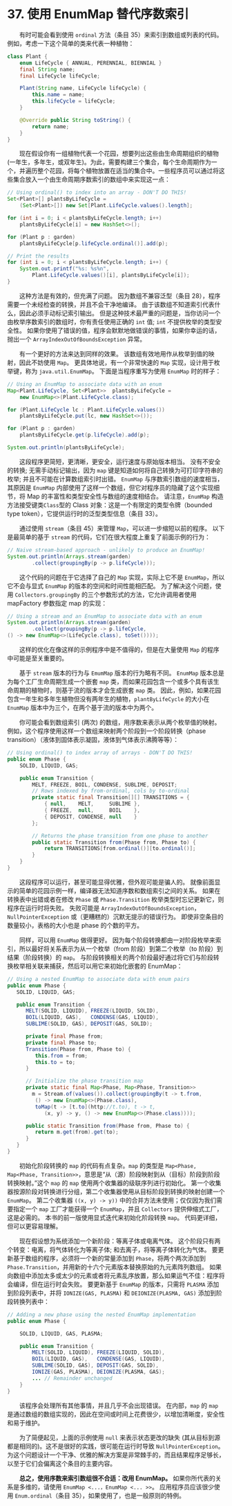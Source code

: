 # 37. 使用 EnumMap 替代序数索引

　　有时可能会看到使用 `ordinal` 方法（条目 35）来索引到数组或列表的代码。 例如，考虑一下这个简单的类来代表一种植物：

```Java
class Plant {
    enum LifeCycle { ANNUAL, PERENNIAL, BIENNIAL }
    final String name;
    final LifeCycle lifeCycle;

    Plant(String name, LifeCycle lifeCycle) {
        this.name = name;
        this.lifeCycle = lifeCycle;
    }

    @Override public String toString() {
        return name;
    }
}
```

　　现在假设你有一组植物代表一个花园，想要列出这些由生命周期组织的植物 (一年生，多年生，或双年生)。为此，需要构建三个集合，每个生命周期作为一个，并遍历整个花园，将每个植物放置在适当的集合中。一些程序员可以通过将这些集合放入一个由生命周期序数索引的数组中来实现这一点：

```Java
// Using ordinal() to index into an array - DON'T DO THIS!
Set<Plant>[] plantsByLifeCycle =
    (Set<Plant>[]) new Set[Plant.LifeCycle.values().length];

for (int i = 0; i < plantsByLifeCycle.length; i++)
    plantsByLifeCycle[i] = new HashSet<>();

for (Plant p : garden)
    plantsByLifeCycle[p.lifeCycle.ordinal()].add(p);

// Print the results
for (int i = 0; i < plantsByLifeCycle.length; i++) {
    System.out.printf("%s: %s%n",
        Plant.LifeCycle.values()[i], plantsByLifeCycle[i]);
}
```

　　这种方法是有效的，但充满了问题。 因为数组不兼容泛型（条目 28），程序需要一个未经检查的转换，并且不会干净地编译。 由于该数组不知道索引代表什么，因此必须手动标记索引输出。 但是这种技术最严重的问题是，当你访问一个由枚举序数索引的数组时，你有责任使用正确的 `int` 值; `int` 不提供枚举的类型安全性。 如果你使用了错误的值，程序会默默地做错误的事情，如果你幸运的话，抛出一个 `ArrayIndexOutOfBoundsException` 异常。

　　有一个更好的方法来达到同样的效果。 该数组有效地用作从枚举到值的映射，因此不妨使用 `Map`。 更具体地说，有一个非常快速的 `Map` 实现，设计用于枚举键，称为 `java.util.EnumMap`。 下面是当程序重写为使用 `EnumMap` 时的样子：

```Java
// Using an EnumMap to associate data with an enum
Map<Plant.LifeCycle, Set<Plant>>  plantsByLifeCycle =
    new EnumMap<>(Plant.LifeCycle.class);

for (Plant.LifeCycle lc : Plant.LifeCycle.values())
    plantsByLifeCycle.put(lc, new HashSet<>());

for (Plant p : garden)
    plantsByLifeCycle.get(p.lifeCycle).add(p);

System.out.println(plantsByLifeCycle);
```

　　这段程序更简短，更清晰，更安全，运行速度与原始版本相当。 没有不安全的转换; 无需手动标记输出，因为 `map` 键是知道如何将自己转换为可打印字符串的枚举; 并且不可能在计算数组索引时出错。 `EnumMap` 与序数索引数组的速度相当，其原因是 `EnumMap` 内部使用了这样一个数组，但它对程序员的隐藏了这个实现细节，将 Map 的丰富性和类型安全性与数组的速度相结合。 请注意，`EnumMap` 构造方法接受键类`Class`型的 Class 对象：这是一个有限定的类型令牌（bounded type token），它提供运行时的泛型类型信息（条目 33）。

　　通过使用 `stream`（条目 45）来管理 `Map`，可以进一步缩短以前的程序。 以下是最简单的基于 `stream` 的代码，它们在很大程度上重复了前面示例的行为：

```Java
// Naive stream-based approach - unlikely to produce an EnumMap!
System.out.println(Arrays.stream(garden)
        .collect(groupingBy(p -> p.lifeCycle)));
```

　　这个代码的问题在于它选择了自己的 `Map` 实现，实际上它不是 `EnumMap`，所以它不会与显式 `EnumMap` 的版本的空间和时间性能相匹配。 为了解决这个问题，使用 `Collectors.groupingBy` 的三个参数形式的方法，它允许调用者使用 mapFactory 参数指定 map 的实现：

```Java
// Using a stream and an EnumMap to associate data with an enum
System.out.println(Arrays.stream(garden)
        .collect(groupingBy(p -> p.lifeCycle,
() -> new EnumMap<>(LifeCycle.class), toSet())));
```

　　这样的优化在像这样的示例程序中是不值得的，但是在大量使用 `Map` 的程序中可能是至关重要的。

　　基于 `stream` 版本的行为与 `EmumMap` 版本的行为略有不同。 `EnumMap` 版本总是为每个工厂生命周期生成一个嵌套 `map` 类，而如果花园包含一个或多个具有该生命周期的植物时，则基于流的版本才会生成嵌套 `map` 类。 因此，例如，如果花园包含一年生和多年生植物但没有两年生的植物，`plantByLifeCycle` 的大小在 `EnumMap` 版本中为三个，在两个基于流的版本中为两个。

　　你可能会看到数组索引 (两次) 的数组，用序数来表示从两个枚举值的映射。例如，这个程序使用这样一个数组来映射两个阶段到一个阶段转换（phase transition）（液体到固体表示凝固，液体到气体表示沸腾等等）：
　　
```Java
// Using ordinal() to index array of arrays - DON'T DO THIS!
public enum Phase {
    SOLID, LIQUID, GAS;

    public enum Transition {
        MELT, FREEZE, BOIL, CONDENSE, SUBLIME, DEPOSIT;
        // Rows indexed by from-ordinal, cols by to-ordinal
        private static final Transition[][] TRANSITIONS = {
            { null,    MELT,     SUBLIME },
            { FREEZE,  null,     BOIL    },
            { DEPOSIT, CONDENSE, null    }
        };

        // Returns the phase transition from one phase to another
        public static Transition from(Phase from, Phase to) {
            return TRANSITIONS[from.ordinal()][to.ordinal()];
        }
    }
}
```

　　这段程序可以运行，甚至可能显得优雅，但外观可能是骗人的。 就像前面显示的简单的花园示例一样，编译器无法知道序数和数组索引之间的关系。 如果在转换表中出错或者在修改 `Phase` 或 `Phase.Transition` 枚举类型时忘记更新它，则程序在运行时将失败。 失败可能是 `ArrayIndexOutOfBoundsException`，`NullPointerException` 或（更糟糕的）沉默无提示的错误行为。 即使非空条目的数量较小，表格的大小也是 phase 的个数的平方。

　　同样，可以用 `EnumMap` 做得更好。 因为每个阶段转换都由一对阶段枚举来索引，所以最好将关系表示为从一个枚举（from 阶段）到第二个枚举（to 阶段）到结果（阶段转换）的 `map`。 与阶段转换相关的两个阶段最好通过将它们与阶段转换枚举相关联来捕获，然后可以用它来初始化嵌套的 EnumMap：

```Java
// Using a nested EnumMap to associate data with enum pairs
public enum Phase {
   SOLID, LIQUID, GAS;

   public enum Transition {
      MELT(SOLID, LIQUID), FREEZE(LIQUID, SOLID),
      BOIL(LIQUID, GAS),   CONDENSE(GAS, LIQUID),
      SUBLIME(SOLID, GAS), DEPOSIT(GAS, SOLID);

      private final Phase from;
      private final Phase to;
      Transition(Phase from, Phase to) {
         this.from = from;
         this.to = to;
      }

      // Initialize the phase transition map
      private static final Map<Phase, Map<Phase, Transition>>
        m = Stream.of(values()).collect(groupingBy(t -> t.from,
         () -> new EnumMap<>(Phase.class),
         toMap(t -> [t.to](http://t.to), t -> t,
            (x, y) -> y, () -> new EnumMap<>(Phase.class))));

      public static Transition from(Phase from, Phase to) {
         return m.get(from).get(to);
      }
   }
}
```

　　初始化阶段转换的 `map` 的代码有点复杂。`map` 的类型是 `Map<Phase, Map<Phase, Transition>>`，意思是“从（源）阶段映射到从（目标）阶段到阶段转换映射。”这个 `map` 的 `map` 使用两个收集器的级联序列进行初始化。 第一个收集器按源阶段对转换进行分组，第二个收集器使用从目标阶段到转换的映射创建一个 `EnumMap`。 第二个收集器 `((x, y) -> y))` 中的合并方法未使用；仅仅因为我们需要指定一个 `map` 工厂才能获得一个 `EnumMap`，并且 `Collectors` 提供伸缩式工厂，这是必需的。 本书的前一版使用显式迭代来初始化阶段转换 `map`。 代码更详细，但可以更容易理解。

　　现在假设想为系统添加一个新阶段：等离子体或电离气体。 这个阶段只有两个转变：电离，将气体转化为等离子体; 和去离子，将等离子体转化为气体。 要更新基于数组的程序，必须将一个新的常量添加到 `Phase`，将两个两次添加到 `Phase.Transition`，并用新的十六个元素版本替换原始的九元素阵列数组。 如果向数组中添加太多或太少的元素或者将元素乱序放置，那么如果运气不佳：程序将会编译，但在运行时会失败。 要更新基于 `EnumMap` 的版本，只需将 `PLASMA` 添加到阶段列表中，并将 `IONIZE(GAS, PLASMA)` 和 `DEIONIZE(PLASMA, GAS)` 添加到阶段转换列表中：

```Java
// Adding a new phase using the nested EnumMap implementation
public enum Phase {

    SOLID, LIQUID, GAS, PLASMA;

    public enum Transition {
        MELT(SOLID, LIQUID), FREEZE(LIQUID, SOLID),
        BOIL(LIQUID, GAS),   CONDENSE(GAS, LIQUID),
        SUBLIME(SOLID, GAS), DEPOSIT(GAS, SOLID),
        IONIZE(GAS, PLASMA), DEIONIZE(PLASMA, GAS);
        ... // Remainder unchanged
    }
}
```

　　该程序会处理所有其他事情，并且几乎不会出现错误。 在内部，`map` 的 `map` 是通过数组的数组实现的，因此在空间或时间上花费很少，以增加清晰度，安全性和易于维护。

　　为了简便起见，上面的示例使用 `null` 来表示状态更改的缺失 (其从目标到源都是相同的)。这不是很好的实践，很可能在运行时导致 `NullPointerException`。为这个问题设计一个干净、优雅的解决方案是非常棘手的，而且结果程序足够长，以至于它们会偏离这个条目的主要内容。

　　**总之，使用序数来索引数组很不合适：改用 EnumMap。** 如果你所代表的关系是多维的，请使用 `EnumMap <...，EnumMap <... >>`。 应用程序员应该很少使用 `Enum.ordinal`（条目 35），如果使用了，也是一般原则的特例。




